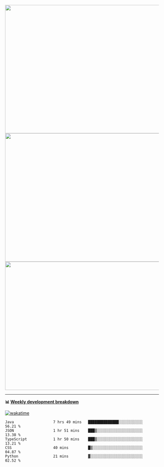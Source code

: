 <p float="left" align="middle"><img src="https://user-images.githubusercontent.com/56089155/195064669-12bd89bb-53c9-44b1-9fd8-993f93f585e1.png" width="600px" height="420px">
<img src="https://user-images.githubusercontent.com/56089155/195064706-c37aa3c8-f669-46c9-abba-1eadcbb910c5.png" width="600px" height="420px">
<img src="https://user-images.githubusercontent.com/56089155/195064753-0de674c7-4fc7-4831-a8a5-402e19cc77be.png" width="600px" height="420px"></p>

<hr />

**📊 [Weekly development breakdown](https://wakatime.com/@Ari24)**

[![wakatime](https://wakatime.com/badge/user/ca34c016-707f-4382-84cf-1823913a1423.svg)](https://wakatime.com/@ca34c016-707f-4382-84cf-1823913a1423)

<!--START_SECTION:waka-->

```text
Java                  7 hrs 49 mins   ██████████████░░░░░░░░░░░   56.21 %
JSON                  1 hr 51 mins    ███▒░░░░░░░░░░░░░░░░░░░░░   13.38 %
TypeScript            1 hr 50 mins    ███▒░░░░░░░░░░░░░░░░░░░░░   13.21 %
CSS                   40 mins         █▒░░░░░░░░░░░░░░░░░░░░░░░   04.87 %
Python                21 mins         ▓░░░░░░░░░░░░░░░░░░░░░░░░   02.52 %
```

<!--END_SECTION:waka-->
